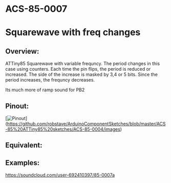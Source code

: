 # ACS-85-0007
Squarewave with freq changes
==============

## Overview:
ATTiny85  Squarewave with variable frequncy.
The period changes in this case using counters. Each time the pin flips, the period is reduced or increased. The side of the increase is masked by 3,4 or 5 bits. Since the period increases, the frequncy decreases.  

Its much more of ramp sound for PB2
 

## Pinout:
[![Pinout](https://github.com/robstave/ArduinoComponentSketches/blob/master/ACS-85%20ATTiny85%20sketches/ACS-85-0007/images/ACS-85-0007.png)] (https://github.com/robstave/ArduinoComponentSketches/blob/master/ACS-85%20ATTiny85%20sketches/ACS-85-0004/images)

## Equivalent:

## Examples:

 https://soundcloud.com/user-692410397/85-0007a
